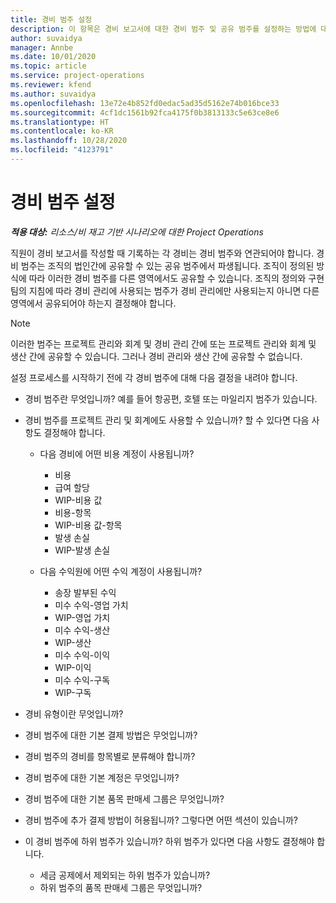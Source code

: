 ```yaml
---
title: 경비 범주 설정
description: 이 항목은 경비 보고서에 대한 경비 범주 및 공유 범주를 설정하는 방법에 대한 정보를 제공합니다.
author: suvaidya
manager: Annbe
ms.date: 10/01/2020
ms.topic: article
ms.service: project-operations
ms.reviewer: kfend
ms.author: suvaidya
ms.openlocfilehash: 13e72e4b852fd0edac5ad35d5162e74b016bce33
ms.sourcegitcommit: 4cf1dc1561b92fca4175f0b3813133c5e63ce8e6
ms.translationtype: HT
ms.contentlocale: ko-KR
ms.lasthandoff: 10/28/2020
ms.locfileid: "4123791"
---
```

# <a name="set-up-expense-categories"></a>경비 범주 설정

_**적용 대상:** 리소스/비 재고 기반 시나리오에 대한 Project Operations_

직원이 경비 보고서를 작성할 때 기록하는 각 경비는 경비 범주와 연관되어야 합니다. 경비 범주는 조직의 법인간에 공유할 수 있는 공유 범주에서 파생됩니다. 조직이 정의된 방식에 따라 이러한 경비 범주를 다른 영역에서도 공유할 수 있습니다. 조직의 정의와 구현 팀의 지침에 따라 경비 관리에 사용되는 범주가 경비 관리에만 사용되는지 아니면 다른 영역에서 공유되어야 하는지 결정해야 합니다.

> [!NOTE]
> 이러한 범주는 프로젝트 관리와 회계 및 경비 관리 간에 또는 프로젝트 관리와 회계 및 생산 간에 공유할 수 있습니다. 그러나 경비 관리와 생산 간에 공유할 수 없습니다.

설정 프로세스를 시작하기 전에 각 경비 범주에 대해 다음 결정을 내려야 합니다.

- 경비 범주란 무엇입니까? 예를 들어 항공편, 호텔 또는 마일리지 범주가 있습니다.
- 경비 범주를 프로젝트 관리 및 회계에도 사용할 수 있습니까? 할 수 있다면 다음 사항도 결정해야 합니다.

    - 다음 경비에 어떤 비용 계정이 사용됩니까?

        - 비용
        - 급여 할당
        - WIP-비용 값
        - 비용-항목
        - WIP-비용 값-항목
        - 발생 손실
        - WIP-발생 손실

    - 다음 수익원에 어떤 수익 계정이 사용됩니까?

        - 송장 발부된 수익
        - 미수 수익-영업 가치
        - WIP-영업 가치
        - 미수 수익-생산
        - WIP-생산
        - 미수 수익-이익
        - WIP-이익
        - 미수 수익-구독
        - WIP-구독

- 경비 유형이란 무엇입니까?
- 경비 범주에 대한 기본 결제 방법은 무엇입니까?
- 경비 범주의 경비를 항목별로 분류해야 합니까?
- 경비 범주에 대한 기본 계정은 무엇입니까?
- 경비 범주에 대한 기본 품목 판매세 그룹은 무엇입니까?
- 경비 범주에 추가 결제 방법이 허용됩니까? 그렇다면 어떤 섹션이 있습니까?
- 이 경비 범주에 하위 범주가 있습니까? 하위 범주가 있다면 다음 사항도 결정해야 합니다.

    - 세금 공제에서 제외되는 하위 범주가 있습니까?
    - 하위 범주의 품목 판매세 그룹은 무엇입니까?

